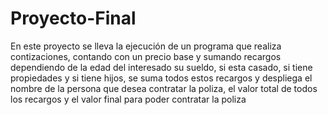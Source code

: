 # Proyecto-Final
En este proyecto se lleva la ejecución de un programa que realiza contizaciones, contando con un precio base y sumando recargos dependiendo de la edad del interesado
su sueldo, si esta casado, si tiene propiedades y si tiene hijos, se suma todos estos recargos y despliega el nombre de la persona que desea contratar la poliza, el
valor total de todos los recargos y el valor final para poder contratar la poliza
